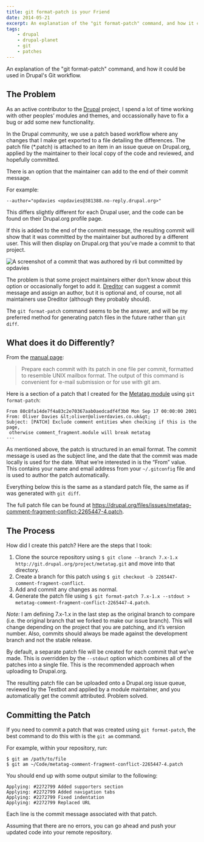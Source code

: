 ```yaml
---
title: git format-patch is your Friend
date: 2014-05-21
excerpt: An explanation of the "git format-patch" command, and how it could be used in Drupal's Git workflow.
tags:
    - drupal
    - drupal-planet
    - git
    - patches
---
```


An explanation of the "git format-patch" command, and how it could be used in
Drupal's Git workflow.

## The Problem

As an active contributor to the [Drupal](http://drupal.org) project, I spend a
lot of time working with other peoples’ modules and themes, and occassionally
have to fix a bug or add some new functionality.

In the Drupal community, we use a patch based workflow where any changes that I
make get exported to a file detailing the differences. The patch file (\*.patch)
is attached to an item in an issue queue on Drupal.org, applied by the
maintainer to their local copy of the code and reviewed, and hopefully
committed.

There is an option that the maintainer can add to the end of their commit
message.

For example:

```language-bash
--author="opdavies <opdavies@381388.no-reply.drupal.org>"
```

This differs slightly different for each Drupal user, and the code can be found
on their Drupal.org profile page.

If this is added to the end of the commit message, the resulting commit will
show that it was committed by the maintainer but authored by a different user.
This will then display on Drupal.org that you’ve made a commit to that project.

![A screenshot of a commit that was authored by rli but committed by opdavies](/images/blog/git-format-patch.png)

The problem is that some project maintainers either don’t know about this option
or occasionally forget to add it. [Dreditor](http://dreditor.org) can suggest a
commit message and assign an author, but it is optional and, of course, not all
maintainers use Dreditor (although they probably should).

The `git format-patch` command seems to be the answer, and will be my preferred
method for generating patch files in the future rather than `git diff`.

## What does it do Differently?

From the [manual page](http://git-scm.com/docs/git-format-patch):

> Prepare each commit with its patch in one file per commit, formatted to
> resemble UNIX mailbox format. The output of this command is convenient for
> e-mail submission or for use with git am.

Here is a section of a patch that I created for the
[Metatag module](http://drupal.org/project/metatag) using `git format-patch`:

```language-bash
From 80c8fa14de7f4a83c2e70367aab0aedcadf4f3b0 Mon Sep 17 00:00:00 2001
From: Oliver Davies &lt;oliver@oliverdavies.co.uk&gt;
Subject: [PATCH] Exclude comment entities when checking if this is the page,
 otherwise comment_fragment.module will break metatag
---
```

As mentioned above, the patch is structured in an email format. The commit
message is used as the subject line, and the date that the commit was made
locally is used for the date. What we’re interested in is the “From” value. This
contains your name and email address from your `~/.gitconfig` file and is used
to author the patch automatically.

Everything below this is the same as a standard patch file, the same as if was
generated with `git diff`.

The full patch file can be found at
<https://drupal.org/files/issues/metatag-comment-fragment-conflict-2265447-4.patch>.

## The Process

How did I create this patch? Here are the steps that I took:

1. Clone the source repository using
   `$ git clone --branch 7.x-1.x http://git.drupal.org/project/metatag.git` and
   move into that directory.
2. Create a branch for this patch using
   `$ git checkout -b 2265447-comment-fragment-conflict`.
3. Add and commit any changes as normal.
4. Generate the patch file using
   `$ git format-patch 7.x-1.x --stdout > metatag-comment-fragment-conflict-2265447-4.patch`.

_Note:_ I am defining 7.x-1.x in the last step as the original branch to compare
(i.e. the original branch that we forked to make our issue branch). This will
change depending on the project that you are patching, and it’s version number.
Also, commits should always be made against the development branch and not the
stable release.

By default, a separate patch file will be created for each commit that we’ve
made. This is overridden by the `--stdout` option which combines all of the
patches into a single file. This is the recommended approach when uploading to
Drupal.org.

The resulting patch file can be uploaded onto a Drupal.org issue queue, reviewed
by the Testbot and applied by a module maintainer, and you automatically get the
commit attributed. Problem solved.

## Committing the Patch

If you need to commit a patch that was created using `git format-patch`, the
best command to do this with is the `git am` command.

For example, within your repository, run:

```language-bash
$ git am /path/to/file
$ git am ~/Code/metatag-comment-fragment-conflict-2265447-4.patch
```

You should end up with some output similar to the following:

```language-bash
Applying: #2272799 Added supporters section
Applying: #2272799 Added navigation tabs
Applying: #2272799 Fixed indentation
Applying: #2272799 Replaced URL
```

Each line is the commit message associated with that patch.

Assuming that there are no errors, you can go ahead and push your updated code
into your remote repository.
